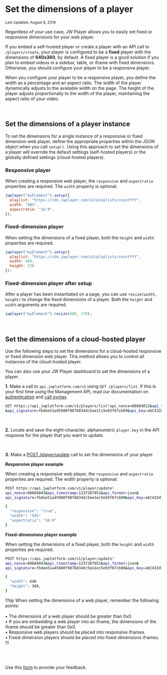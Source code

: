 # Set the dimensions of a player

<sup>Last Updated: August 6, 2019</sup>

Regardless of your use case, JW Player allows you to easily set fixed or responsive dimensions for your web player. 

If you embed a self-hosted player or create a player with an API call to `/players/create`, your player is configured to be a **fixed** player with the dimensions of **640x360**, by default. A fixed player is a good solution if you plan to embed videos in a sidebar, table, or iframe with fixed dimensions. Otherwise, you should configure your player to be a responsive player.

When you configure your player to be a responsive player, you define the width as a percentage and an aspect ratio. The width of the player dynamically adjusts to the available width on the page. The height of the player adjusts proportionally to the width of the player, maintaining the aspect ratio of your video. 

<br/>

## Set the dimensions of a player instance

To set the dimensions for a single instance of a responsive or fixed dimension web player, define the appropriate properties within the JSON object when you call `setup()`. Using this approach to set the dimensions of a player will override the default settings (self-hosted players) or the globally defined settings (cloud-hosted players).

### Responsive player

When creating a responsive web player, the `responsive` and `aspectratio` properties are required. The `width` property is optional.

```javascript
jwplayer("myElement").setup({ 
  playlist: "https://cdn.jwplayer.com/v2/playlists/xxxxYYYY",
  width: "50%",
  aspectratio: "16:9",
});
 ```

### Fixed-dimension player

When setting the dimensions of a fixed player, both the `height` and `width` properties are required.

```javascript
jwplayer("myElement").setup({ 
  playlist: "https://cdn.jwplayer.com/v2/playlists/xxxxYYYY",
  width: 480,
  height: 270
});
```

### Fixed-dimension player after setup

After a player has been instantiated on a page, you can use `resize(width, height)` to change the fixed dimensions of a player. Both the `height` and `width` arguments are required.

```javascript
jwplayer("myElement").resize(480, 270);
```

<br/>

## Set the dimensions of a cloud-hosted player

Use the following steps to set the dimensions for a cloud-hosted responsive or fixed dimension web player. This method allows you to control all instances of the cloud-hosted player.

You can also use your JW Player dashboard to set the dimensions of a player.

**1.** Make a call to `api.jwplatform.com/v1` using `GET /players/list`. If this is your first time using the Management API, read our documentation on <a href="https://developer.jwplayer.com/jw-platform/reference/v1/authentication.html" target="_blank">authentication</a> and <a href="https://developer.jwplayer.com/jw-platform/reference/v1/call_syntax.html" target="_blank">call syntax</a>.

```bash
GET https://api.jwplatform.com/v1/players/list?api_nonce=80684812&api_timestamp=1237387841&api_format=json
&api_signature=fbdee51a45980f9876834dc5ee1tz5e93f67cb89&api_key=abC432d1
```

<br/>

**2.** Locate and save the eight-character, alphanumeric `player.key` in the API response for the player that you want to update.

<br/>

**3.** Make a <a href="https://developer.jwplayer.com/jw-platform/reference/v1/methods/players/update.html#parameters" target="_blank">POST /player/update</a> call to set the dimensions of your player.

**Responsive player example**

When creating a responsive web player, the `responsive` and `aspectratio` properties are required. The width property is optional.

```bash
POST https://api.jwplatform.com/v1/player/update?
api_nonce=80684843&api_timestamp=1237387851&api_format=json&
api_signature=fbdee51a45980f9876834dc5ee1ec5e93f67cb89&api_key=abC432d1

{
  "responsive": "true",
  "width": "50%"
  "aspectratio": "16:9"
}
```

**Fixed-dimensions player example**

When setting the dimensions of a fixed player, both the `height` and `width` properties are required.

```bash
POST https://api.jwplatform.com/v1/player/update?
api_nonce=80684843&api_timestamp=1237387851&api_format=json&
api_signature=fbdee51a45980f9876834dc5ee1ec5e93f67cb89&api_key=abC432d1

{
  "width": 640
  "height": 360,
}
```

!!!tip
When setting the dimensions of a web player, remember the following points:<br/><br/>&bull; The dimensions of a web player should be greater than 0x0.<br/>&bull; If you are embedding a web player into an iframe, the dimensions of the iframe should be greater than 0x0.<br/>&bull; Responsive web players should be placed into responsive iframes.<br/>&bull; Fixed-dimension players should be placed into fixed-dimensions iframes.
!!!

<br/><br/>
<div id="wufoo-mff60sc1xnn4cu">
Use this <a href="https://jwplayerdocs.wufoo.com/forms/mff60sc1xnn4cu">form</a> to provide your feedback.
</div>
<script type="text/javascript">var mff60sc1xnn4cu;(function(d, t) {
var s = d.createElement(t), options = {
'userName':'jwplayerdocs',
'formHash':'mff60sc1xnn4cu',
'autoResize':true,
'height':'288',
'async':true,
'host':'wufoo.com',
'header':'show',
'ssl':true,
'defaultValues': 'field118=' + location.pathname};
s.src = ('https:' == d.location.protocol ? 'https://' : 'http://') + 'www.wufoo.com/scripts/embed/form.js';
s.onload = s.onreadystatechange = function() {
var rs = this.readyState; if (rs) if (rs != 'complete') if (rs != 'loaded') return;
try { mff60sc1xnn4cu = new WufooForm();mff60sc1xnn4cu.initialize(options);mff60sc1xnn4cu.display(); } catch (e) {}};
var scr = d.getElementsByTagName(t)[0], par = scr.parentNode; par.insertBefore(s, scr);
})(document, 'script');</script>